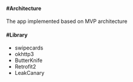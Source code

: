 #### #Architecture
The app implemented based on MVP architecture

#### #Library
* swipecards
* okhttp3
* ButterKnife
* Retrofit2
* LeakCanary

